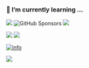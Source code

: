 ### 🌱 I’m currently learning ...


![](https://img.shields.io/github/followers/viwcy?style=social)
![GitHub Sponsors](https://img.shields.io/github/sponsors/viwcy?style=social)
![](https://img.shields.io/github/stars/viwcy?style=social)

![](https://img.shields.io/badge/-Java-007396?style=flat-square&logo=Java&logoColor=ffffff)
![](https://img.shields.io/badge/-WeChat-07C160?style=flat-square&logo=WeChat&logoColor=ffffff)

[![info](https://github-readme-stats.vercel.app/api?username=viwcy)](https://github.com/anuraghazra/github-readme-stats)

![](https://visitor-badge.glitch.me/badge?page_id=viwcy.readme)
